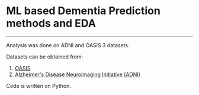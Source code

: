 # ML based Dementia Prediction methods and EDA
---
Analysis was done on ADNI and OASIS 3 datasets. 

Datasets can be obtained from:
1. [OASIS](https://www.oasis-brains.org/)
2. [Alzheimer's Disease Neuroimaging Initiative (ADNI)](http://adni.loni.usc.edu/) 

Code is written on Python. 


